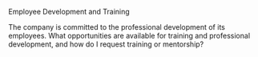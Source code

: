 Employee Development and Training

The company is committed to the professional development of its employees. What opportunities are available for training and professional development, and how do I request training or mentorship?
